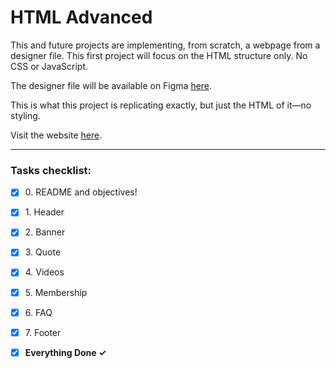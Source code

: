 # HTML Advanced

This and future projects are implementing, from scratch, a webpage from a
designer file. This first project will focus on the HTML structure only. No CSS
or JavaScript.

The designer file will be available on Figma [here](https://www.figma.com/file/XrEAsu1vQj5fhVaNG38d2W/Homepage).

This is what this project is replicating exactly, but just the HTML of it—no styling.

Visit the website [here](https://zytronium.github.io/atlas-web-development/html_advanced/).

---

### Tasks checklist:
[//]: # ("‎" comes before every number because otherwise the numbers will be
formatted like "i, ii, iii, iv, etc." instead of "1, 2, 3, 4, etc."  "‎" is a
Left-to-right-mark, effectively a zero-width space. This character can often be
used as an invisible character with zero width, and often allows you to send
empty input where it normally wouldn't allow no input or just a space as input.)
- [X] ‎0. README and objectives!
- [X] ‎1. Header
- [X] ‎2. Banner
- [X] ‎3. Quote
- [X] ‎4. Videos
- [X] ‎5. Membership
- [X] ‎6. FAQ
- [X] ‎7. Footer


- [X] **‎Everything Done ✓**
